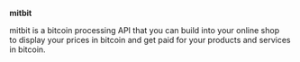 <b>mitbit</b>

<p>mitbit is a bitcoin processing API that you can build into your online shop</br> to display your prices in bitcoin and get paid for your products and services in bitcoin.</p>



